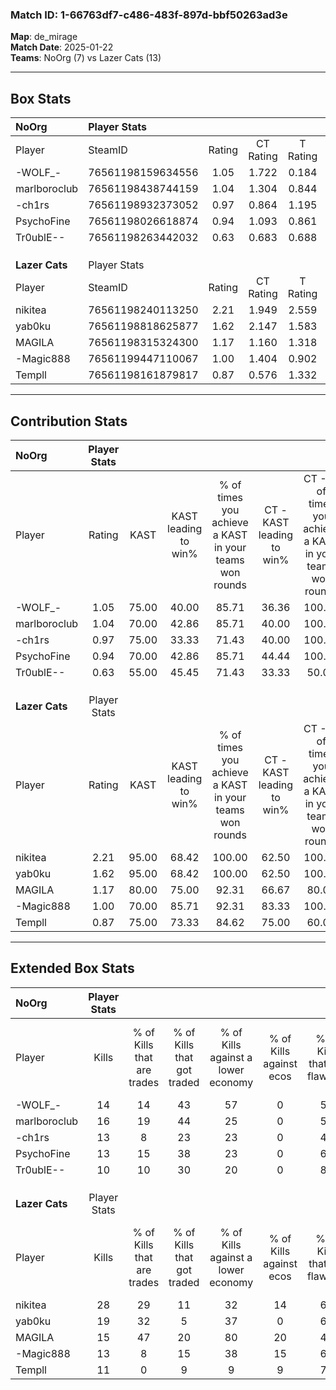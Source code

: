 ### Match ID: 1-66763df7-c486-483f-897d-bbf50263ad3e  
**Map**: de_mirage  
**Match Date**: 2025-01-22  
**Teams**: NoOrg (7) vs Lazer Cats (13)  

---  

## Box Stats  

| **NoOrg**      | Player Stats      |        |           |          |       |       |       |         |        |      |     |
| :- | :- | :-: | :-: | :-: | :-: | :-: | :-: | :-: | :-: | :-: | :-: |
| Player         | SteamID           | Rating | CT Rating | T Rating | KAST  |  ADR  | Kills | Assists | Deaths | K/D  | HS% |
| -WOLF_-        | 76561198159634556 |  1.05  |   1.722   |  0.184   | 75.00 | 78.9  |  14   |    8    |   17   | 0.82 | 42  |
| marlboroclub   | 76561198438744159 |  1.04  |   1.304   |  0.844   | 70.00 | 84.8  |  16   |    2    |   19   | 0.84 | 62  |
| -ch1rs         | 76561198932373052 |  0.97  |   0.864   |  1.195   | 75.00 | 69.4  |  13   |    6    |   17   | 0.76 | 76  |
| PsychoFine     | 76561198026618874 |  0.94  |   1.093   |  0.861   | 70.00 | 80.5  |  13   |    6    |   18   | 0.72 | 30  |
| Tr0ublE--      | 76561198263442032 |  0.63  |   0.683   |  0.688   | 55.00 | 41.9  |  10   |    0    |   15   | 0.67 | 50  |
|                |                   |        |           |          |       |       |       |         |        |      |     |
|                |                   |        |           |          |       |       |       |         |        |      |     |
|                |                   |        |           |          |       |       |       |         |        |      |     |
| **Lazer Cats** | Player Stats      |        |           |          |       |       |       |         |        |      |     |
| Player         | SteamID           | Rating | CT Rating | T Rating | KAST  |  ADR  | Kills | Assists | Deaths | K/D  | HS% |
| nikitea        | 76561198240113250 |  2.21  |   1.949   |  2.559   | 95.00 | 149.0 |  28   |    6    |   10   | 2.80 | 53  |
| yab0ku         | 76561198818625877 |  1.62  |   2.147   |  1.583   | 95.00 | 89.8  |  19   |    5    |   10   | 1.90 | 68  |
| MAGILA         | 76561198315324300 |  1.17  |   1.160   |  1.318   | 80.00 | 77.6  |  15   |    6    |   15   | 1.00 | 40  |
| -Magic888      | 76561199447110067 |  1.00  |   1.404   |  0.902   | 70.00 | 68.7  |  13   |    3    |   14   | 0.93 | 23  |
| Templl         | 76561198161879817 |  0.87  |   0.576   |  1.332   | 75.00 | 66.7  |  11   |    5    |   17   | 0.65 | 81  |
---  

## Contribution Stats  

| **NoOrg**      | Player Stats |       |                      |                                                        |                           |                                                             |                          |                                                            |
| :- | :-: | :-: | :-: | :-: | :-: | :-: | :-: | :-: |
| Player         |    Rating    | KAST  | KAST leading to win% | % of times you achieve a KAST in your teams won rounds | CT - KAST leading to win% | CT - % of times you achieve a KAST in your teams won rounds | T - KAST leading to win% | T - % of times you achieve a KAST in your teams won rounds |
| -WOLF_-        |     1.05     | 75.00 |        40.00         |                         85.71                          |           36.36           |                           100.00                            |          50.00           |                           66.67                            |
| marlboroclub   |     1.04     | 70.00 |        42.86         |                         85.71                          |           40.00           |                           100.00                            |          50.00           |                           66.67                            |
| -ch1rs         |     0.97     | 75.00 |        33.33         |                         71.43                          |           40.00           |                           100.00                            |          20.00           |                           33.33                            |
| PsychoFine     |     0.94     | 70.00 |        42.86         |                         85.71                          |           44.44           |                           100.00                            |          40.00           |                           66.67                            |
| Tr0ublE--      |     0.63     | 55.00 |        45.45         |                         71.43                          |           33.33           |                            50.00                            |          60.00           |                           100.00                           |
|                |              |       |                      |                                                        |                           |                                                             |                          |                                                            |
|                |              |       |                      |                                                        |                           |                                                             |                          |                                                            |
|                |              |       |                      |                                                        |                           |                                                             |                          |                                                            |
| **Lazer Cats** | Player Stats |       |                      |                                                        |                           |                                                             |                          |                                                            |
| Player         |    Rating    | KAST  | KAST leading to win% | % of times you achieve a KAST in your teams won rounds | CT - KAST leading to win% | CT - % of times you achieve a KAST in your teams won rounds | T - KAST leading to win% | T - % of times you achieve a KAST in your teams won rounds |
| nikitea        |     2.21     | 95.00 |        68.42         |                         100.00                         |           62.50           |                           100.00                            |          72.73           |                           100.00                           |
| yab0ku         |     1.62     | 95.00 |        68.42         |                         100.00                         |           62.50           |                           100.00                            |          72.73           |                           100.00                           |
| MAGILA         |     1.17     | 80.00 |        75.00         |                         92.31                          |           66.67           |                            80.00                            |          80.00           |                           100.00                           |
| -Magic888      |     1.00     | 70.00 |        85.71         |                         92.31                          |           83.33           |                           100.00                            |          87.50           |                           87.50                            |
| Templl         |     0.87     | 75.00 |        73.33         |                         84.62                          |           75.00           |                            60.00                            |          72.73           |                           100.00                           |
---  

## Extended Box Stats  

| **NoOrg**      | Player Stats |                            |                            |                                    |                         |                              |                                 |        |                             |                                     |                          |                               |                            |
| :- | :-: | :-: | :-: | :-: | :-: | :-: | :-: | :-: | :-: | :-: | :-: | :-: | :-: |
| Player         |    Kills     | % of Kills that are trades | % of Kills that got traded | % of Kills against a lower economy | % of Kills against ecos | % of Kills that are flawless | % of Kills that are close duels | Deaths | % of Deaths that get traded | % of Deaths against a lower economy | % of Deaths against ecos | % of Deaths that are flawless | % of Deaths that are close |
| -WOLF_-        |      14      |             14             |             43             |                 57                 |            0            |              57              |                7                |   17   |             12              |                 18                  |            0             |              53               |             12             |
| marlboroclub   |      16      |             19             |             44             |                 25                 |            0            |              56              |                0                |   19   |             16              |                 21                  |            0             |              68               |             5              |
| -ch1rs         |      13      |             8              |             23             |                 23                 |            0            |              46              |               23                |   17   |              6              |                 18                  |            0             |              76               |             0              |
| PsychoFine     |      13      |             15             |             38             |                 23                 |            0            |              69              |                8                |   18   |             11              |                 28                  |            0             |              39               |             0              |
| Tr0ublE--      |      10      |             10             |             30             |                 20                 |            0            |              80              |                0                |   15   |             13              |                 20                  |            0             |              93               |             0              |
|                |              |                            |                            |                                    |                         |                              |                                 |        |                             |                                     |                          |                               |                            |
|                |              |                            |                            |                                    |                         |                              |                                 |        |                             |                                     |                          |                               |                            |
|                |              |                            |                            |                                    |                         |                              |                                 |        |                             |                                     |                          |                               |                            |
| **Lazer Cats** | Player Stats |                            |                            |                                    |                         |                              |                                 |        |                             |                                     |                          |                               |                            |
| Player         |    Kills     | % of Kills that are trades | % of Kills that got traded | % of Kills against a lower economy | % of Kills against ecos | % of Kills that are flawless | % of Kills that are close duels | Deaths | % of Deaths that get traded | % of Deaths against a lower economy | % of Deaths against ecos | % of Deaths that are flawless | % of Deaths that are close |
| nikitea        |      28      |             29             |             11             |                 32                 |           14            |              68              |                7                |   10   |             40              |                 30                  |            0             |              40               |             20             |
| yab0ku         |      19      |             32             |             5              |                 37                 |            0            |              68              |                0                |   10   |             70              |                 20                  |            0             |              60               |             10             |
| MAGILA         |      15      |             47             |             20             |                 80                 |           20            |              47              |                7                |   15   |             20              |                 27                  |            0             |              53               |             7              |
| -Magic888      |      13      |             8              |             15             |                 38                 |           15            |              69              |                0                |   14   |             29              |                 29                  |            7             |              93               |             0              |
| Templl         |      11      |             0              |             9              |                 9                  |            9            |              73              |                0                |   17   |             35              |                 29                  |            0             |              53               |             6              |
